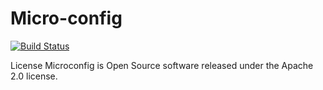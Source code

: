 # Micro-config

[![Build Status](https://travis-ci.com/Microconfig/microconfig.svg?branch=master)](https://travis-ci.com/Microconfig/microconfig)

License
Microconfig is Open Source software released under the Apache 2.0 license.
